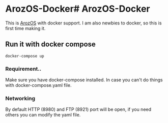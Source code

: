 # ArozOS-Docker# ArozOS-Docker
This is [ArozOS](https://github.com/tobychui/arozos) with docker support.
I am also newbies to docker, so this is first time making it.

## Run it with docker compose
```
docker-compose up
```
### Requirement..
Make sure you have docker-compose installed. In case you can't do things with docker-compose.yaml file.

### Networking
By default HTTP (8980) and FTP (8921) port will be open, if you need others you can modify the yaml file.
